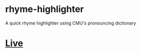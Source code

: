 # rhyme-highlighter
A quick rhyme highlighter using CMU's pronouncing dictionary

# [Live](https://peamut.github.io/repos/Rap-Highlighter)

